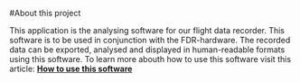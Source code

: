 #About this project

This application is the analysing software for our flight data recorder. This software is to be used in conjunction with the FDR-hardware. The recorded data can be exported, analysed and displayed in human-readable formats using this software.
To learn more abouth how to use this software visit this article: [__How to use this software__](how_to.html)
